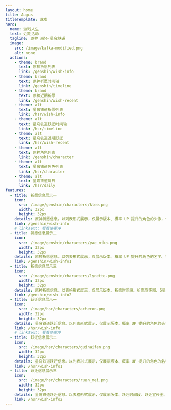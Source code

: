 ```yaml
---
layout: home
title: Augus
titleTemplate: 游戏
hero:
  name: 游戏人生
  text: 近期活动
  tagline: 原神 崩坏·星穹铁道
  image:
    src: /image/kafka-modified.png
    alt: none
  actions:
    - theme: brand
      text: 原神祈愿列表
      link: /genshin/wish-info  
    - theme: brand
      text: 原神祈愿时间轴
      link: /genshin/timeline
    - theme: brand
      text: 原神近期祈愿
      link: /genshin/wish-recent
    - theme: alt
      text: 星穹铁道祈愿列表
      link: /hsr/wish-info        
    - theme: alt
      text: 星穹铁道跃迁时间轴
      link: /hsr/timeline      
    - theme: alt
      text: 星穹铁道近期跃迁
      link: /hsr/wish-recent
    - theme: alt
      text: 原神角色列表
      link: /genshin/character       
    - theme: alt
      text: 星穹铁道角色列表
      link: /hsr/character                 
    - theme: alt
      text: 星穹铁道每日
      link: /hsr/daily     
features:
  - title: 祈愿信息展示一
    icon:
      src: /image/genshin/characters/klee.png
      width: 32px
      height: 32px   
    details: 原神祈愿信息。以列表形式展示，仅展示版本、概率 UP 提升的角色的头像，包含限定祈愿和集录祈愿
    link: /genshin/wish-info  
    # linkText: 看看往哪冲
  - title: 祈愿信息展示二
    icon:
      src: /image/genshin/characters/yae_miko.png
      width: 32px
      height: 32px   
    details: 原神祈愿信息。以列表形式展示，仅展示版本、概率 UP 提升的角色的名字、祈愿时间段，仅包含限定祈愿
    link: /genshin/wish-info1  
  - title: 祈愿信息展示三
    icon:
      src: /image/genshin/characters/lynette.png
      width: 32px
      height: 32px   
    details: 原神祈愿信息。以表格形式展示，仅展示版本、祈愿时间段、祈愿宣传图、5星角色 UP 次数，仅包含限定祈愿
    link: /genshin/wish-info2      
  - title: 跃迁信息展示一
    icon:
      src: /image/hsr/characters/acheron.png
      width: 32px
      height: 32px   
    details: 星穹铁道跃迁信息。以列表形式展示，仅展示版本、概率 UP 提升的角色的头像，仅包含限定跃迁
    link: /hsr/wish-info  
    # linkText: 看看往哪冲
  - title: 跃迁信息展示二
    icon:
      src: /image/hsr/characters/guinaifen.png
      width: 32px
      height: 32px   
    details: 星穹铁道跃迁信息。以列表形式展示，仅展示版本、概率 UP 提升的角色的名字、跃迁时间段，仅包含限定跃迁
    link: /hsr/wish-info1  
  - title: 跃迁信息展示三
    icon:
      src: /image/hsr/characters/ruan_mei.png
      width: 32px
      height: 32px   
    details: 星穹铁道跃迁信息。以表格形式展示，仅展示版本、跃迁时间段、跃迁宣传图、5星角色 UP 次数，仅包含限定跃迁
    link: /hsr/wish-info2         
---
```




<Events />

<script setup>
import Events from "./.vitepress/components/Events.vue";
</script>
